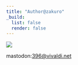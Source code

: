 ```yaml
---
title: "Author@zakuro"
_build:
  list: false
  render: false
---
```


![](https://g396.github.io/author/avatar.jpg)

mastodon:[396@vivaldi.net](https://social.vivaldi.net/@396)